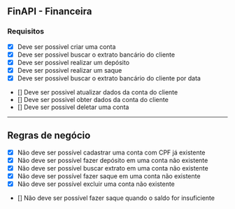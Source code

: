 ## FinAPI - Financeira

### Requisitos
- [x] Deve ser possivel criar uma conta
- [x] Deve ser possivel buscar o extrato bancário do cliente
- [x] Deve ser possivel realizar um depósito
- [x] Deve ser possivel realizar um saque
- [x] Deve ser possivel buscar o extrato bancário do cliente por data
- [] Deve ser possivel atualizar dados da conta do cliente
- [] Deve ser possivel obter dados da conta do cliente
- [] Deve ser possivel deletar uma conta

--- 
## Regras de negócio

- [x] Não deve ser possível cadastrar uma conta com CPF já existente
- [x] Não deve ser possível fazer depósito em uma conta não existente
- [x] Não deve ser possível buscar extrato em uma conta não existente
- [x] Não deve ser possível fazer saque em uma conta não existente
- [x] Não deve ser possível excluir uma conta não existente
- [] Não deve ser possível fazer saque quando o saldo for insuficiente
